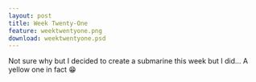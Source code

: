 ```yaml
---
layout: post
title: Week Twenty-One
feature: weektwentyone.png
download: weektwentyone.psd
---
```

Not sure why but I decided to create a submarine this week but I did... A yellow one in fact :grin:
